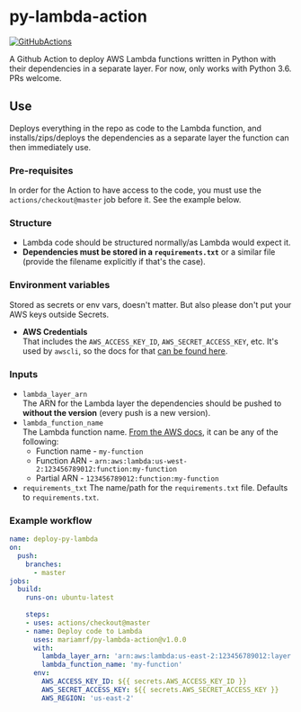 # py-lambda-action

[![GitHubActions](https://img.shields.io/badge/listed%20on-GitHubActions-blue.svg)](https://github-actions.netlify.com/py-lambda)

A Github Action to deploy AWS Lambda functions written in Python with their dependencies in a separate layer. For now, only works with Python 3.6. PRs welcome.

## Use
Deploys everything in the repo as code to the Lambda function, and installs/zips/deploys the dependencies as a separate layer the function can then immediately use.

### Pre-requisites
In order for the Action to have access to the code, you must use the `actions/checkout@master` job before it. See the example below.

### Structure
- Lambda code should be structured normally/as Lambda would expect it.
- **Dependencies must be stored in a `requirements.txt`** or a similar file (provide the filename explicitly if that's the case).

### Environment variables
Stored as secrets or env vars, doesn't matter. But also please don't put your AWS keys outside Secrets.
- **AWS Credentials**  
    That includes the `AWS_ACCESS_KEY_ID`, `AWS_SECRET_ACCESS_KEY`, etc. It's used by `awscli`, so the docs for that [can be found here](https://docs.aws.amazon.com/cli/latest/userguide/cli-configure-envvars.html).

### Inputs
- `lambda_layer_arn`  
    The ARN for the Lambda layer the dependencies should be pushed to **without the version** (every push is a new version).
- `lambda_function_name`  
    The Lambda function name. [From the AWS docs](https://docs.aws.amazon.com/cli/latest/reference/lambda/update-function-code.html), it can be any of the following:
    - Function name - `my-function`  
    - Function ARN - `arn:aws:lambda:us-west-2:123456789012:function:my-function`  
    - Partial ARN - `123456789012:function:my-function`
- `requirements_txt`
    The name/path for the `requirements.txt` file. Defaults to `requirements.txt`.


### Example workflow
```yaml
name: deploy-py-lambda
on:
  push:
    branches:
      - master
jobs:
  build:
    runs-on: ubuntu-latest
    
    steps:
    - uses: actions/checkout@master
    - name: Deploy code to Lambda
      uses: mariamrf/py-lambda-action@v1.0.0
      with:
        lambda_layer_arn: 'arn:aws:lambda:us-east-2:123456789012:layer:my-layer'
        lambda_function_name: 'my-function'
      env:
        AWS_ACCESS_KEY_ID: ${{ secrets.AWS_ACCESS_KEY_ID }}
        AWS_SECRET_ACCESS_KEY: ${{ secrets.AWS_SECRET_ACCESS_KEY }}
        AWS_REGION: 'us-east-2'

```
